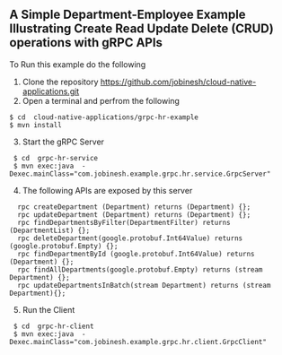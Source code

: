 
## A Simple Department-Employee Example Illustrating Create Read Update Delete (CRUD) operations with gRPC APIs 
To Run this example do the following
1. Clone the repository https://github.com/jobinesh/cloud-native-applications.git 
2. Open a terminal and perfrom the following
```
$ cd  cloud-native-applications/grpc-hr-example
$ mvn install
```    

3. Start the gRPC Server
```
 $ cd  grpc-hr-service 
 $ mvn exec:java  -Dexec.mainClass="com.jobinesh.example.grpc.hr.service.GrpcServer"
```  
4. The following APIs are exposed by this server
```
  rpc createDepartment (Department) returns (Department) {};
  rpc updateDepartment (Department) returns (Department) {};
  rpc findDepartmentsByFilter(DepartmentFilter) returns (DepartmentList) {};
  rpc deleteDepartment(google.protobuf.Int64Value) returns (google.protobuf.Empty) {};
  rpc findDepartmentById (google.protobuf.Int64Value) returns (Department) {};
  rpc findAllDepartments(google.protobuf.Empty) returns (stream Department) {};
  rpc updateDepartmentsInBatch(stream Department) returns (stream Department){};
  ```
5. Run the Client
```
 $ cd  grpc-hr-client  
 $ mvn exec:java  -Dexec.mainClass="com.jobinesh.example.grpc.hr.client.GrpcClient"
```
